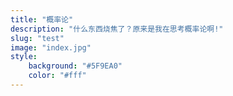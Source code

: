 ```yaml
---
title: "概率论"
description: "什么东西烧焦了？原来是我在思考概率论啊!"
slug: "test"
image: "index.jpg"
style:
    background: "#5F9EA0"
    color: "#fff"
---
```

